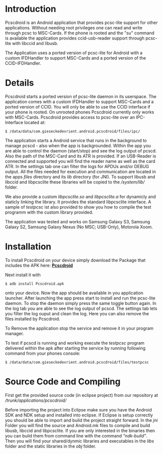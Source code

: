 # Introduction #

Pcscdroid is an Android application that provides pcsc-lite support for other applications. Without needing root privileges one can read and write through pcsc to MSC-Cards. If the phone is rooted and the "su" command is available the application provides ccid-usb-reader support through pcsc-lite with libccid and libusb.

The Application uses a ported version of pcsc-lite for Android with a custom IFDHandler to support MSC-Cards and a ported version of the CCID-IFDHandler.


# Details #

Pcscdroid starts a ported version of pcsc-lite daemon in its userspace. The application comes with a custom IFDHandler to support MSC-Cards and a ported version of CCID. You will only be able to use the CCID interface if your phone is rooted. On unrooted phones Pcscdroid currently only works with MSC-Cards.
Pcscdroid provides access to pcsc-lite over an IPC-Interface located at:

```
$ /data/data/com.gieseckedevrient.android.pcscdroid/files/ipc/
```

The application starts a Android service that runs in the background to manage pcscd - also when the app is backgrounded.
Within the app you are able to control the daemon (start/stop) and see the log output of pcscd. Also the path of the MSC-Card and its ATR is provided. If an USB-Reader is connected and supported you will find the reader name as well as the card ATR. In the settings tab one can filter the logs for APDUs and/or DEBUG output.
All the files needed for execution and communication are located in the apps _files_ directory and its _lib_ directory (for JNI).
To support libusb and libccid and libpcsclite these libraries will be copied to the _/system/lib/_ folder.


We also provide a custom _libpcsclite.so_ and _libpcsclite.a_ for dynamicly and staticly linking the library. It provides the standard libpcsclite interface.
A sample of _testpcsc_ ist also provided to show you how to compile the test programm with the custom library provided.

The application was tested and works on Samsung Galaxy S3, Samsung Galaxy S2, Samsung Galaxy Nexus (No MSC; USB-Only), Motorola Xoom.


# Installation #

To install Pcscdroid on your device simply download the Package that includes the APK here: **[Pcscdroid](http://code.google.com/p/seek-for-android/downloads/detail?name=Pcscdroid-01.tar.gz)**

Next install it with

```
$ adb install Pcscdroid.apk
```

onto your device.
Now the app should be available in you application launcher. After launching the app press start to install and run the pcsc-lite daemon.
To stop the daemon simply press the same toggle button again.
In the log tab you are able to see the log output of pcscd.
The settings tab lets you filter the log ouput and clean the log. Here you can also remove the files installed by Pcscdroid.

To Remove the application stop the service and remove it in your program manager.

To test if pcscd is running and working execute the _testpcsc_ program delivered within the apk after starting the service by running following command from your phones console:

```
$ /data/data/com.gieseckedevrient.android.pcscdroid/files/testpcsc
```


# Source Code and Compiling #

First get the provided source code (in eclipse project) from our repository at _/trunk/applications/pcscdroid/_

Before importing the project into Eclipse make sure you have the Android SDK and NDK setup and installed into eclipse.
If Eclipse is setup correctly you should be able to import and build the project straight forward.
In the _jni_ Folder you will find the source and Android.mk files to compile and build libusb, libccid and libpcsclite.
If you are only interested in the binaries then you can build them from command line with the command _"ndk-build"_.
Then you will find your shared/dynmic libraries and executables in the _libs_ folder and the static libraries in the _obj_ folder.
